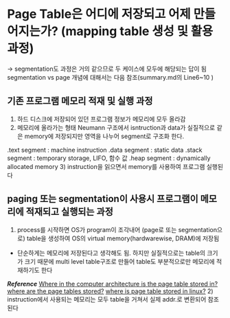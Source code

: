 # Page Table은 어디에 저장되고 어제 만들어지는가? (mapping table 생성 및 활용 과정) 
-> segmentation도 과정은 거의 같으므로 두 케이스에 모두에 해당되는 답이 됨
segmentation vs page 개념에 대해서는 다음 참조(summary.md의 Line6~10 )


## 기존 프로그램 메모리 적재 및 실행 과정
1) 하드 디스크에 저장되어 있던 프로그램 정보가 메모리에 모두 올라감
2) 메모리에 올라가는 형태
Neumann 구조에서 isntruction과 data가 실질적으로 같은 memory에 저장되지만 영역을 나누어 segment로 구조화 한다.
> 
.text segment : machine instruction
.data segment : static data
.stack segment : temporary storage, LIFO, 함수 값
.heap segment : dynamically allocated memory
3) instruction을 읽으면서 memory를 사용하여 프로그램 실행된다

## paging 또는 segmentation이 사용시 프로그램이 메모리에 적재되고 실행되는 과정
1) process를 시작하면 OS가 program이 조각내어 (page로 또는 segmentation으로) table을 생성하여 OS의 virtual memory(hardwarewise, DRAM)에 저장됨
- 단순하게는 메모리에 저장된다고 생각해도 됨. 하지만 실질적으로는 table의 크기가 크기 때문에 multi level table구조로 만들어 table도 부분적으로만 메모리에 적재하기도 한다

***Reference***
[Where in the computer architecture is the page table stored in?](https://www.quora.com/Where-in-the-computer-architecture-is-the-page-table-stored-in)
[where are the page tables stored?](https://www.reddit.com/r/compsci/comments/3c1b0z/where_are_the_page_tables_stored/)
[where is page table stored in linux?](https://unix.stackexchange.com/questions/487052/where-is-page-table-stored-in-linux)
2) instruction에서 사용되는 메모리는 모두 table을 거쳐서 실제 addr.로 변환되어 참조된다

